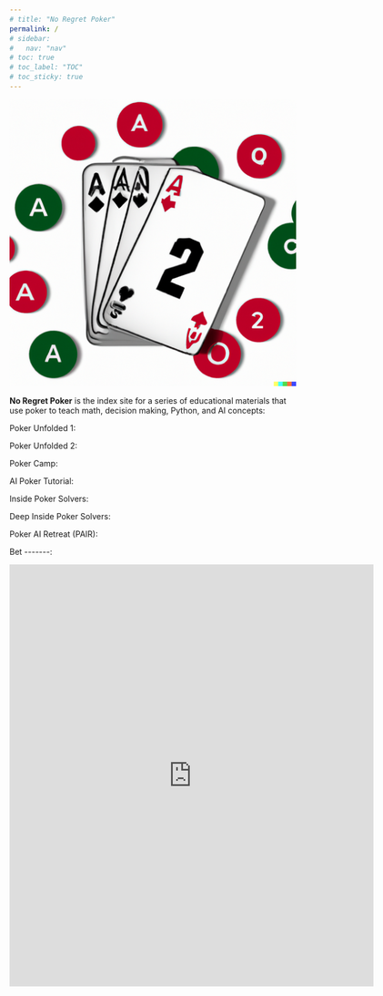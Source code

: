 ```yaml
---
# title: "No Regret Poker"
permalink: /
# sidebar:
#   nav: "nav"
# toc: true
# toc_label: "TOC"
# toc_sticky: true
---
```


![No Regret Poker](./assets/nrp.png)

**No Regret Poker** is the index site for a series of educational materials that use poker to teach math, decision making, Python, and AI concepts:

Poker Unfolded 1:

Poker Unfolded 2:

Poker Camp:

AI Poker Tutorial:

Inside Poker Solvers:

Deep Inside Poker Solvers:

Poker AI Retreat (PAIR):

Bet -------: 

<iframe src="https://docs.google.com/forms/d/e/1FAIpQLSep2wLWyYzyBt2tBxCjlhEzUmMfSu8iVRRT2Zs5C5GUf_F3gw/viewform?embedded=true" width="640" height="741" frameborder="0" marginheight="0" marginwidth="0">Loading…</iframe>